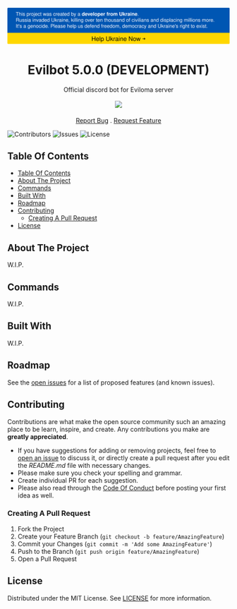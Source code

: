 [![Stand With Ukraine](https://raw.githubusercontent.com/vshymanskyy/StandWithUkraine/main/banner-direct-single.svg)](https://stand-with-ukraine.pp.ua)
<br/>

<p align="center">
  <h1 align="center">Evilbot 5.0.0 (DEVELOPMENT)</h1>

  <p align="center">
    Official discord bot for Eviloma server
    <br/>
    <br/>
    <img src="banners/5.0.0.jpg" width="450"/>
    <br/>
    <br/>
    <a href="https://github.com/Eviloma/evilbot/issues">Report Bug</a>
    .
    <a href="https://github.com/Eviloma/evilbot/issues">Request Feature</a>
  </p>
</p>

![Contributors](https://img.shields.io/github/contributors/Eviloma/evilbot)
![Issues](https://img.shields.io/github/issues/Eviloma/evilbot)
![License](https://img.shields.io/github/license/Eviloma/evilbot)

## Table Of Contents

- [Table Of Contents](#table-of-contents)
- [About The Project](#about-the-project)
- [Commands](#commands)
- [Built With](#built-with)
- [Roadmap](#roadmap)
- [Contributing](#contributing)
  - [Creating A Pull Request](#creating-a-pull-request)
- [License](#license)

## About The Project

W.I.P.

## Commands

W.I.P.

## Built With

W.I.P.

## Roadmap

See the [open issues](https://github.com/Eviloma/evilbot/issues) for a list of proposed features (and known issues).

## Contributing

Contributions are what make the open source community such an amazing place to be learn, inspire, and create. Any contributions you make are **greatly appreciated**.

- If you have suggestions for adding or removing projects, feel free to [open an issue](https://github.com/Eviloma/evilbot/issues/new) to discuss it, or directly create a pull request after you edit the _README.md_ file with necessary changes.
- Please make sure you check your spelling and grammar.
- Create individual PR for each suggestion.
- Please also read through the [Code Of Conduct](/.github/CODE_OF_CONDUCT) before posting your first idea as well.

### Creating A Pull Request

1. Fork the Project
2. Create your Feature Branch (`git checkout -b feature/AmazingFeature`)
3. Commit your Changes (`git commit -m 'Add some AmazingFeature'`)
4. Push to the Branch (`git push origin feature/AmazingFeature`)
5. Open a Pull Request

## License

Distributed under the MIT License. See [LICENSE](/LICENSE) for more information.
